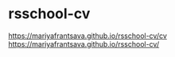 # rsschool-cv
https://mariyafrantsava.github.io/rsschool-cv/cv
https://mariyafrantsava.github.io/rsschool-cv/
